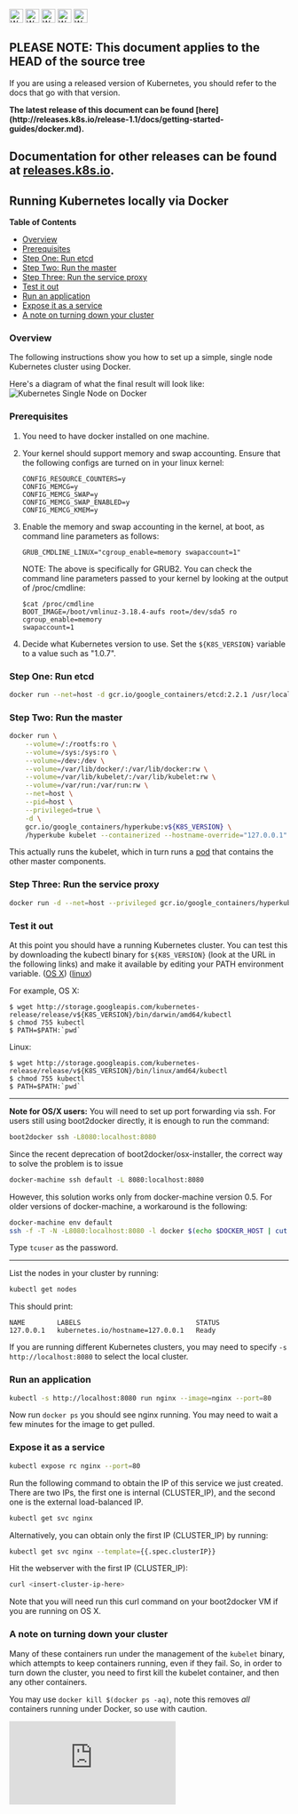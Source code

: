 <!-- BEGIN MUNGE: UNVERSIONED_WARNING -->

<!-- BEGIN STRIP_FOR_RELEASE -->

<img src="http://kubernetes.io/img/warning.png" alt="WARNING"
     width="25" height="25">
<img src="http://kubernetes.io/img/warning.png" alt="WARNING"
     width="25" height="25">
<img src="http://kubernetes.io/img/warning.png" alt="WARNING"
     width="25" height="25">
<img src="http://kubernetes.io/img/warning.png" alt="WARNING"
     width="25" height="25">
<img src="http://kubernetes.io/img/warning.png" alt="WARNING"
     width="25" height="25">

<h2>PLEASE NOTE: This document applies to the HEAD of the source tree</h2>

If you are using a released version of Kubernetes, you should
refer to the docs that go with that version.

<strong>
The latest release of this document can be found
[here](http://releases.k8s.io/release-1.1/docs/getting-started-guides/docker.md).

Documentation for other releases can be found at
[releases.k8s.io](http://releases.k8s.io).
</strong>
--

<!-- END STRIP_FOR_RELEASE -->

<!-- END MUNGE: UNVERSIONED_WARNING -->
Running Kubernetes locally via Docker
-------------------------------------

**Table of Contents**

- [Overview](#setting-up-a-cluster)
- [Prerequisites](#prerequisites)
- [Step One: Run etcd](#step-one-run-etcd)
- [Step Two: Run the master](#step-two-run-the-master)
- [Step Three: Run the service proxy](#step-three-run-the-service-proxy)
- [Test it out](#test-it-out)
- [Run an application](#run-an-application)
- [Expose it as a service](#expose-it-as-a-service)
- [A note on turning down your cluster](#a-note-on-turning-down-your-cluster)

### Overview

The following instructions show you how to set up a simple, single node Kubernetes cluster using Docker.

Here's a diagram of what the final result will look like:
![Kubernetes Single Node on Docker](k8s-singlenode-docker.png)

### Prerequisites

1. You need to have docker installed on one machine.
2. Your kernel should support memory and swap accounting. Ensure that the
following configs are turned on in your linux kernel:

    ```console
    CONFIG_RESOURCE_COUNTERS=y
    CONFIG_MEMCG=y
    CONFIG_MEMCG_SWAP=y
    CONFIG_MEMCG_SWAP_ENABLED=y
    CONFIG_MEMCG_KMEM=y
    ```

3. Enable the memory and swap accounting in the kernel, at boot, as command line
parameters as follows:

    ```console
    GRUB_CMDLINE_LINUX="cgroup_enable=memory swapaccount=1"
    ```

    NOTE: The above is specifically for GRUB2.
    You can check the command line parameters passed to your kernel by looking at the
    output of /proc/cmdline:

    ```console
    $cat /proc/cmdline
    BOOT_IMAGE=/boot/vmlinuz-3.18.4-aufs root=/dev/sda5 ro cgroup_enable=memory
    swapaccount=1
    ```

4. Decide what Kubernetes version to use.  Set the `${K8S_VERSION}` variable to
   a value such as "1.0.7".

### Step One: Run etcd

```sh
docker run --net=host -d gcr.io/google_containers/etcd:2.2.1 /usr/local/bin/etcd --listen-client-urls=http://127.0.0.1:4001 --advertise-client-urls=http://127.0.0.1:4001 --data-dir=/var/etcd/data
```

### Step Two: Run the master

```sh
docker run \
    --volume=/:/rootfs:ro \
    --volume=/sys:/sys:ro \
    --volume=/dev:/dev \
    --volume=/var/lib/docker/:/var/lib/docker:rw \
    --volume=/var/lib/kubelet/:/var/lib/kubelet:rw \
    --volume=/var/run:/var/run:rw \
    --net=host \
    --pid=host \
    --privileged=true \
    -d \
    gcr.io/google_containers/hyperkube:v${K8S_VERSION} \
    /hyperkube kubelet --containerized --hostname-override="127.0.0.1" --address="0.0.0.0" --api-servers=http://localhost:8080 --config=/etc/kubernetes/manifests
```

This actually runs the kubelet, which in turn runs a [pod](../user-guide/pods.md) that contains the other master components.

### Step Three: Run the service proxy

```sh
docker run -d --net=host --privileged gcr.io/google_containers/hyperkube:v${K8S_VERSION} /hyperkube proxy --master=http://127.0.0.1:8080 --v=2
```

### Test it out

At this point you should have a running Kubernetes cluster.  You can test this
by downloading the kubectl binary for `${K8S_VERSION}` (look at the URL in the
following links) and make it available by editing your PATH environment
variable.
([OS X](http://storage.googleapis.com/kubernetes-release/release/v1.0.7/bin/darwin/amd64/kubectl))
([linux](http://storage.googleapis.com/kubernetes-release/release/v1.0.7/bin/linux/amd64/kubectl))

For example, OS X:

```console
$ wget http://storage.googleapis.com/kubernetes-release/release/v${K8S_VERSION}/bin/darwin/amd64/kubectl
$ chmod 755 kubectl
$ PATH=$PATH:`pwd`
```

Linux:

```console
$ wget http://storage.googleapis.com/kubernetes-release/release/v${K8S_VERSION}/bin/linux/amd64/kubectl
$ chmod 755 kubectl
$ PATH=$PATH:`pwd`
```

<hr>

**Note for OS/X users:**
You will need to set up port forwarding via ssh. For users still using boot2docker directly, it is enough to run the command:

```sh
boot2docker ssh -L8080:localhost:8080
```

Since the recent deprecation of boot2docker/osx-installer, the correct way to solve the problem is to issue

```sh
docker-machine ssh default -L 8080:localhost:8080
```

However, this solution works only from docker-machine version 0.5. For older versions of docker-machine, a workaround is the
following:

```sh
docker-machine env default
ssh -f -T -N -L8080:localhost:8080 -l docker $(echo $DOCKER_HOST | cut -d ':' -f 2 | tr -d '/')
```

Type `tcuser` as the password.

<hr>

List the nodes in your cluster by running:

```sh
kubectl get nodes
```

This should print:

```console
NAME        LABELS                             STATUS
127.0.0.1   kubernetes.io/hostname=127.0.0.1   Ready
```

If you are running different Kubernetes clusters, you may need to specify `-s http://localhost:8080` to select the local cluster.

### Run an application

```sh
kubectl -s http://localhost:8080 run nginx --image=nginx --port=80
```

Now run `docker ps` you should see nginx running.  You may need to wait a few minutes for the image to get pulled.

### Expose it as a service

```sh
kubectl expose rc nginx --port=80
```

Run the following command to obtain the IP of this service we just created. There are two IPs, the first one is internal (CLUSTER_IP), and the second one is the external load-balanced IP.

```sh
kubectl get svc nginx
```

Alternatively, you can obtain only the first IP (CLUSTER_IP) by running:

```sh
kubectl get svc nginx --template={{.spec.clusterIP}}
```

Hit the webserver with the first IP (CLUSTER_IP):

```sh
curl <insert-cluster-ip-here>
```

Note that you will need run this curl command on your boot2docker VM if you are running on OS X.

### A note on turning down your cluster

Many of these containers run under the management of the `kubelet` binary, which attempts to keep containers running, even if they fail.  So, in order to turn down
the cluster, you need to first kill the kubelet container, and then any other containers.

You may use `docker kill $(docker ps -aq)`, note this removes _all_ containers running under Docker, so use with caution.

<!-- BEGIN MUNGE: GENERATED_ANALYTICS -->
[![Analytics](https://kubernetes-site.appspot.com/UA-36037335-10/GitHub/docs/getting-started-guides/docker.md?pixel)]()
<!-- END MUNGE: GENERATED_ANALYTICS -->
